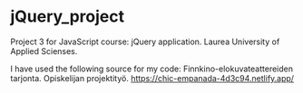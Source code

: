 # jQuery_project

Project 3 for JavaScript course: jQuery application. Laurea University of Applied Scienses.

I have used the following source for my code: Finnkino-elokuvateattereiden tarjonta. Opiskelijan projektityö. https://chic-empanada-4d3c94.netlify.app/
